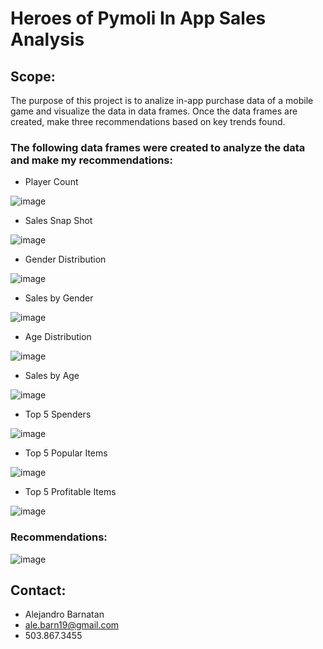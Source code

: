 # Heroes of Pymoli In App Sales Analysis 

## Scope:
The purpose of this project is to analize in-app purchase data of a mobile game and visualize the data in data frames. Once the data frames are created, make three recommendations based on key trends found. 
  
### The following data frames were created to analyze the data and make my recommendations: 

- Player Count


![image](https://user-images.githubusercontent.com/70718724/119277509-01f20b00-bbd5-11eb-9a90-2ae5ffccfd9d.png)


- Sales Snap Shot


![image](https://user-images.githubusercontent.com/70718724/119277609-88a6e800-bbd5-11eb-8d7c-bdbe8403a1cd.png)


- Gender Distribution 


![image](https://user-images.githubusercontent.com/70718724/119277668-dc193600-bbd5-11eb-8091-378556ae5b5d.png)


- Sales by Gender


![image](https://user-images.githubusercontent.com/70718724/119277756-49c56200-bbd6-11eb-8841-6331c81a8a86.png)


- Age Distribution 


![image](https://user-images.githubusercontent.com/70718724/119277761-4e8a1600-bbd6-11eb-8303-3bedae8e5914.png)


- Sales by Age
 

![image](https://user-images.githubusercontent.com/70718724/119277763-521d9d00-bbd6-11eb-849a-3ea2a6c26f67.png)


- Top 5 Spenders 


![image](https://user-images.githubusercontent.com/70718724/119277769-56e25100-bbd6-11eb-9c11-1ef6859848df.png)


- Top 5 Popular Items


![image](https://user-images.githubusercontent.com/70718724/119277771-5c3f9b80-bbd6-11eb-857c-b389dbaaeb74.png)


- Top 5 Profitable Items


![image](https://user-images.githubusercontent.com/70718724/119277776-5fd32280-bbd6-11eb-9bda-7d0cdc24ff69.png)

### Recommendations: 


![image](https://user-images.githubusercontent.com/70718724/119277869-ea1b8680-bbd6-11eb-8e98-1213aad66db9.png)




## Contact:
- Alejandro Barnatan
- ale.barn19@gmail.com
- 503.867.3455
